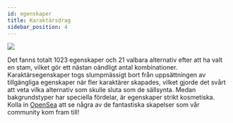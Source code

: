 ```yaml
---
id: egenskaper
title: Karaktärsdrag
sidebar_position: 4
---
```


![](/img/creation.png)

Det fanns totalt 1023 egenskaper och 21 valbara alternativ efter att ha valt en stam, vilket gör ett nästan oändligt antal kombinationer. Karaktärsegenskaper togs slumpmässigt bort från uppsättningen av tillgängliga egenskaper när fler karaktärer skapades, vilket gjorde det svårt att veta vilka alternativ som skulle sluta som de sällsynta. Medan bakgrundstyper har speciella fördelar, är egenskaper strikt kosmetiska. Kolla in [OpenSea](https://opensea.io/collection/niftydegen) att se några av de fantastiska skapelser som vår community kom fram till!
